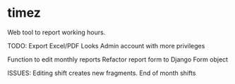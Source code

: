 # timez
Web tool to report working hours.



TODO:
Export Excel/PDF
Looks
Admin account with more privileges

Function to edit monthly reports
Refactor report form to Django Form object



ISSUES:
Editing shift creates new fragments.
End of month shifts